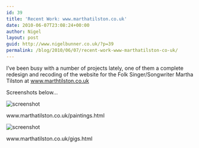 ```yaml
---
id: 39
title: 'Recent Work: www.marthatilston.co.uk'
date: 2010-06-07T23:08:24+00:00
author: Nigel
layout: post
guid: http://www.nigelbunner.co.uk/?p=39
permalink: /blog/2010/06/07/recent-work-www-marthatilston-co-uk/
---
```

I&#8217;ve been busy with a number of projects lately, one of them a complete redesign and recoding of the website for the Folk Singer/Songwriter Martha Tilston at <a title="Martha Tilston" href="http://www.marthtilston.co.uk" target="_blank">www.marthtilston.co.uk</a>

Screenshots below&#8230;

<div id="attachment_54" style="width: 558px" class="wp-caption aligncenter">
  <img class="size-full wp-image-54" title="martha-tilston-paintings" src="/img/wp-blog/2010/06/martha-tilston-paintings.jpg" alt="screenshot" width="548" height="395" srcset="/img/wp-blog/2010/06/martha-tilston-paintings.jpg 548w, /img/wp-blog/2010/06/martha-tilston-paintings-300x216.jpg 300w" sizes="(max-width: 548px) 100vw, 548px" />
  
  <p class="wp-caption-text">
    www.marthatilston.co.uk/paintings.html
  </p>
</div>

<div id="attachment_47" style="width: 558px" class="wp-caption aligncenter">
  <img class="size-full wp-image-47" title="martha-tilston-(gigs)-2" src="/img/wp-blog/2010/06/martha-tilston-gigs-2.jpg" alt="screenshot" width="548" height="395" srcset="/img/wp-blog/2010/06/martha-tilston-gigs-2.jpg 548w, /img/wp-blog/2010/06/martha-tilston-gigs-2-300x216.jpg 300w" sizes="(max-width: 548px) 100vw, 548px" />
  
  <p class="wp-caption-text">
    www.marthatilston.co.uk/gigs.html
  </p>
</div>

<p style="text-align: center;">
  <p style="text-align: center;">